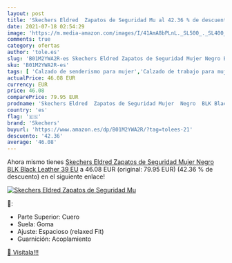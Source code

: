 ```yaml
---
layout: post
title: 'Skechers Eldred  Zapatos de Seguridad Mu al 42.36 % de descuento'
date: 2021-07-18 02:54:29
image: 'https://m.media-amazon.com/images/I/41AmA8bPLnL._SL500_._SL400_.jpg'
comments: true
category: ofertas
author: 'tole.es'
slug: 'B01M2YWA2R-es Skechers Eldred Zapatos de Seguridad Mujer Negro BLK Black...'
sku: 'B01M2YWA2R-es'
tags: [ 'Calzado de senderismo para mujer','Calzado de trabajo para mujer','Calzado deportivo para mujer','Calzado sanitario y de hostelería para mujer','Zapatillas de senderismo para mujer','Zapatillas y calzado deportivo para mujer','Zapatos','Zapatos para mujer','Zapatos sanitarios y de hostelería para mujer','Zapatos y complementos','skechers','zapatos', ]
actualPrice: 46.08 EUR
currency: EUR
price: 46.08
comparePrice: 79.95 EUR
prodname: 'Skechers Eldred  Zapatos de Seguridad Mujer  Negro  BLK Black Leather   39 EU'
country: 'es'
flag: '🇪🇸'
brand: 'Skechers'
buyurl: 'https://www.amazon.es/dp/B01M2YWA2R/?tag=tolees-21'
descuento: '42.36'
average: '46.08'
---
```


Ahora mismo tienes [Skechers Eldred  Zapatos de Seguridad Mujer  Negro  BLK Black Leather   39 EU](https://www.amazon.es/dp/B01M2YWA2R/?tag=tolees-21) a 46.08 EUR (original: 79.95 EUR) (42.36 %  de descuento) en el siguiente enlace!

[![Skechers Eldred  Zapatos de Seguridad Mu](https://m.media-amazon.com/images/I/41AmA8bPLnL._SL500_._SL400_.jpg)](https://www.amazon.es/dp/B01M2YWA2R/?tag=tolees-21)

🔎:

- Parte Superior: Cuero
- Suela: Goma
- Ajuste: Espacioso (relaxed Fit)
- Guarnición: Acoplamiento

[🛒 Visítala!!!](https://www.amazon.es/dp/B01M2YWA2R/?tag=tolees-21)
